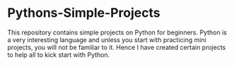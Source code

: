 # Pythons-Simple-Projects
This repository contains simple projects on Python for beginners. Python is a very interesting language and unless you start with practicing mini projects, you will not be familiar to it. Hence I have created certain projects to help all to kick start with Python. 
